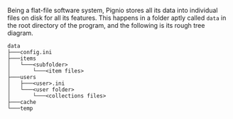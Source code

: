 Being a flat-file software system, Pignio stores all its data into individual files on disk for all its features. This happens in a folder aptly called `data` in the root directory of the program, and the following is its rough tree diagram.

```
data
├───config.ini
├───items
│   └───<subfolder>
│       └───<item files>
├───users
│   ├───<user>.ini
│   └───<user folder>
│       └───<collections files>
├───cache
└───temp
```
